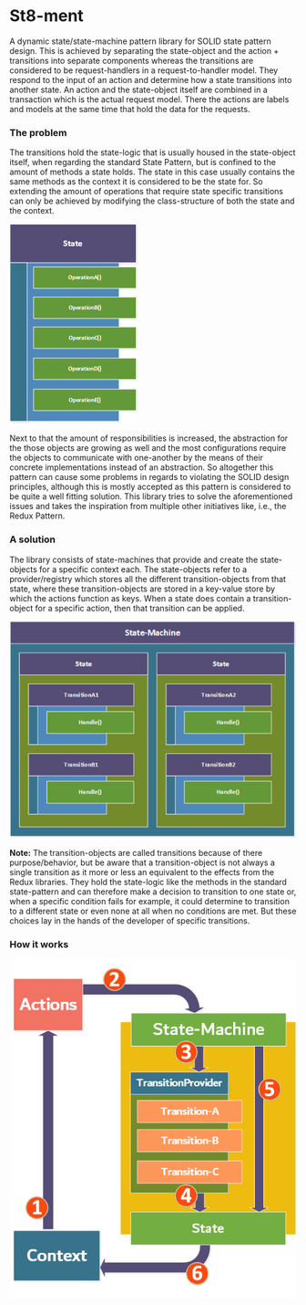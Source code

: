 # St8-ment
A dynamic state/state-machine pattern library for SOLID state pattern design. This is achieved by separating the state-object and the action + transitions into separate components whereas the transitions are considered to be request-handlers in a request-to-handler model. They respond to the input of an action and determine how a state transitions into another state. An action and the state-object itself are combined in a transaction which is the actual request model. There the actions are labels and models at the same time that hold the data for the requests.

### The problem

The transitions hold the state-logic that is usually housed in the state-object itself, when regarding the standard State Pattern, but is confined to the amount of methods a state holds. The state in this case usually contains the same methods as the context it is considered to be the state for. So extending the amount of operations that require state specific transitions can only be achieved by modifying the class-structure of both the state and the context. 

![state](docs/standard-state.png)

Next to that the amount of responsibilities is increased, the abstraction for the those objects are growing as well and the most configurations require the objects to communicate with one-another by the means of their concrete implementations instead of an abstraction. So altogether this pattern can cause some problems in regards to violating the SOLID design principles, although this is mostly accepted as this pattern is considered to be quite a well fitting solution. This library tries to solve the aforementioned issues and takes the inspiration from multiple other initiatives like, i.e., the Redux Pattern. 

### A solution

The library consists of state-machines that provide and create the state-objects for a specific context each. The state-objects refer to a provider/registry which stores all the different transition-objects from that state, where these transition-objects are stored in a key-value store by which the actions function as keys. When a state does contain a transition-object for a specific action, then that transition can be applied.

![state-machine](docs/St8-ment-state.png)

**Note:** The transition-objects are called transitions because of there purpose/behavior, but be aware that a transition-object is not always a single transition as it more or less an equivalent to the effects from the Redux libraries. They hold the state-logic like the methods in the standard state-pattern and can therefore make a decision to transition to one state or, when a specific condition fails for example, it could determine to transition to a different state or even none at all when no conditions are met. But these choices lay in the hands of the developer of specific transitions.

### How it works

![st8-ment](docs/St8-ment-diagram.png)
